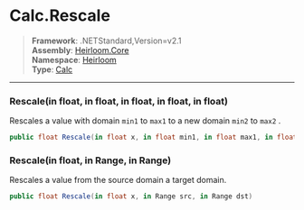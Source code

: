 # Calc.Rescale

> **Framework**: .NETStandard,Version=v2.1  
> **Assembly**: [Heirloom.Core][0]  
> **Namespace**: [Heirloom][0]  
> **Type**: [Calc][1]  

--------------------------------------------------------------------------------

### Rescale(in float, in float, in float, in float, in float)

Rescales a value with domain `min1` to `max1` to a new domain `min2` to `max2` .

```cs
public float Rescale(in float x, in float min1, in float max1, in float min2, in float max2)
```

### Rescale(in float, in Range, in Range)

Rescales a value from the source domain a target domain.

```cs
public float Rescale(in float x, in Range src, in Range dst)
```

[0]: ../Heirloom.Core.md
[1]: Heirloom.Calc.md
